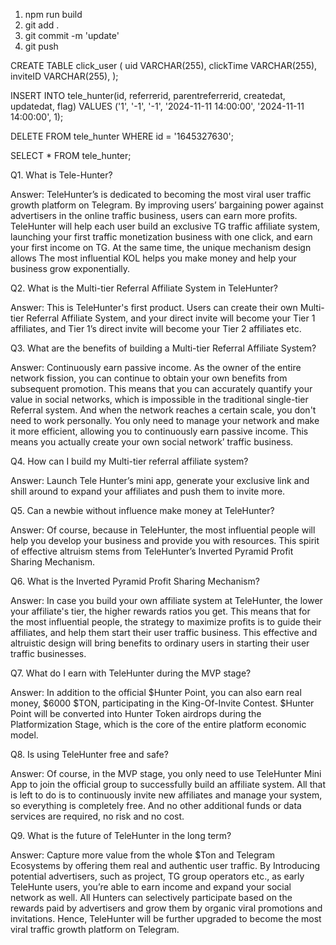 1. npm run build
2. git add .
3. git commit -m 'update'
4. git push

CREATE TABLE click_user (
  uid VARCHAR(255),
  clickTime VARCHAR(255),
  inviteID VARCHAR(255),
);

INSERT INTO tele_hunter(id, referrerid, parentreferrerid, createdat, updatedat, flag)
VALUES ('1', '-1', '-1', '2024-11-11 14:00:00', '2024-11-11 14:00:00', 1);

DELETE FROM tele_hunter
WHERE id = '1645327630';

SELECT
   *
FROM
   tele_hunter;

Q1. What is Tele-Hunter?

Answer: TeleHunter’s is dedicated to becoming the most viral user traffic growth platform on Telegram. By improving users’ bargaining power against advertisers in the online traffic business, users can earn more profits. TeleHunter will help each user build an exclusive TG traffic affiliate system, launching your first traffic monetization business with one click, and earn your first income on TG. At the same time, the unique mechanism design allows The most influential KOL helps you make money and help your business grow exponentially.

Q2. What is the Multi-tier Referral Affiliate System in TeleHunter?

Answer: This is TeleHunter's first product. Users can create their own Multi-tier Referral Affiliate System, and your direct invite will become your Tier 1 affiliates, and Tier 1’s direct invite will become your Tier 2 affiliates etc.

Q3. What are the benefits of building a Multi-tier Referral Affiliate System?

Answer: Continuously earn passive income. As the owner of the entire network fission, you can continue to obtain your own benefits from subsequent promotion. This means that you can accurately quantify your value in social networks, which is impossible in the traditional single-tier Referral system. And when the network reaches a certain scale, you don't need to work personally. You only need to manage your network and make it more efficient, allowing you to continuously earn passive income. This means you actually create your own social network’ traffic business.

Q4. How can I build my Multi-tier referral affiliate system?

Answer: Launch Tele Hunter’s mini app, generate your exclusive link and shill around to expand your affiliates and push them to invite more.

Q5. Can a newbie without influence make money at TeleHunter?

Answer: Of course, because in TeleHunter, the most influential people will help you develop your business and provide you with resources. This spirit of effective altruism stems from TeleHunter’s Inverted Pyramid Profit Sharing Mechanism.

Q6. What is the Inverted Pyramid Profit Sharing Mechanism?

Answer: In case you build your own affiliate system at TeleHunter, the lower your affiliate's tier,  the higher rewards ratios you get. This means that for the most influential people, the strategy to maximize profits is to guide their affiliates, and help them start their user traffic business. This effective and altruistic design will bring benefits to ordinary users in starting their user traffic businesses.

Q7. What do I earn with TeleHunter during the MVP stage?

Answer: In addition to the official $Hunter Point, you can also earn real money, $6000 $TON, participating  in the King-Of-Invite Contest. $Hunter Point will be converted into Hunter Token airdrops during the Platformization Stage, which is the core of the entire platform economic model.

Q8. Is using TeleHunter free and safe?

Answer: Of course, in the MVP stage, you only need to use TeleHunter Mini App to join the official group to successfully build an affiliate system. All that is left to do is to continuously invite new affiliates and manage your system, so everything is completely free. And no other additional funds or data services are required, no risk and no cost.

Q9. What is the future of TeleHunter in the long term?

Answer: Capture more value from the whole $Ton and Telegram Ecosystems by offering them real and authentic user traffic. By Introducing potential advertisers, such as project, TG group operators etc., as early TeleHunte users, you’re able to earn income and expand your social network as well. All Hunters can selectively participate based on the rewards paid by advertisers and grow them by organic viral promotions and invitations. Hence, TeleHunter will be further upgraded to become the most viral traffic growth platform on Telegram.